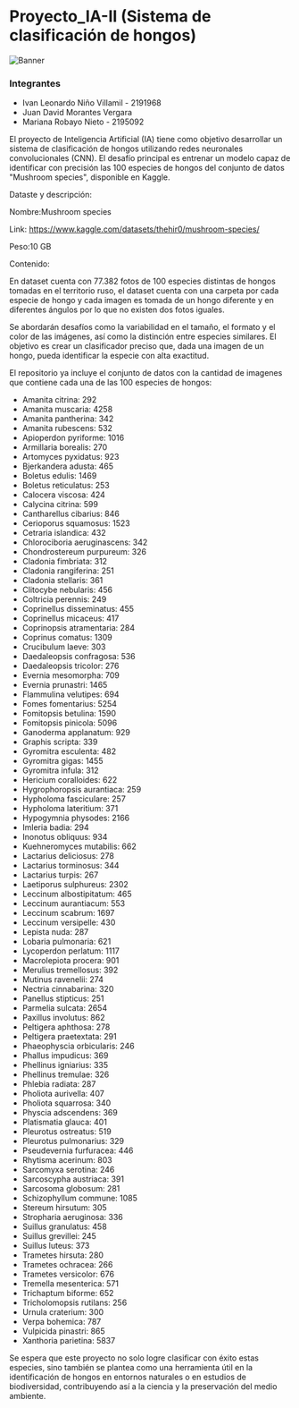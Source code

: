 # Proyecto_IA-II (Sistema de clasificación de hongos)

![Banner](https://github.com/IvanLeonardoNino/Proyecto_IA-II/assets/82769220/18aa1ae2-09fb-4cd7-aec7-35d9f455576c)

### Integrantes 
* Ivan Leonardo Niño Villamil - 2191968
* Juan David Morantes Vergara
* Mariana Robayo Nieto - 2195092

El proyecto de Inteligencia Artificial (IA) tiene como objetivo desarrollar un sistema de clasificación de hongos utilizando redes neuronales convolucionales (CNN). El desafío principal es entrenar un modelo capaz de identificar con precisión las 100 especies de hongos del conjunto de datos "Mushroom species", disponible en Kaggle.

Dataste y descripción:

Nombre:Mushroom species

Link: https://www.kaggle.com/datasets/thehir0/mushroom-species/

Peso:10 GB

Contenido:

En dataset cuenta con 77.382 fotos de 100 especies distintas de hongos tomadas en el territorio ruso, el dataset cuenta con una carpeta por cada especie de hongo y cada imagen es tomada de un hongo diferente y en diferentes ángulos por lo que no existen dos fotos iguales.

Se abordarán desafíos como la variabilidad en el tamaño, el formato y el color de las imágenes, así como la distinción entre especies similares. El objetivo es crear un clasificador preciso que, dada una imagen de un hongo, pueda identificar la especie con alta exactitud.

El repositorio ya incluye el conjunto de datos con la cantidad de imagenes que contiene cada una de las 100 especies de hongos:

* Amanita citrina: 292
* Amanita muscaria: 4258
* Amanita pantherina: 342
* Amanita rubescens: 532
* Apioperdon pyriforme: 1016
* Armillaria borealis: 270
* Artomyces pyxidatus: 923
* Bjerkandera adusta: 465
* Boletus edulis: 1469
* Boletus reticulatus: 253
* Calocera viscosa: 424
* Calycina citrina: 599
* Cantharellus cibarius: 846
* Cerioporus squamosus: 1523
* Cetraria islandica: 432
* Chlorociboria aeruginascens: 342
* Chondrostereum purpureum: 326
* Cladonia fimbriata: 312
* Cladonia rangiferina: 251
* Cladonia stellaris: 361
* Clitocybe nebularis: 456
* Coltricia perennis: 249
* Coprinellus disseminatus: 455
* Coprinellus micaceus: 417
* Coprinopsis atramentaria: 284
* Coprinus comatus: 1309
* Crucibulum laeve: 303
* Daedaleopsis confragosa: 536
* Daedaleopsis tricolor: 276
* Evernia mesomorpha: 709
* Evernia prunastri: 1465
* Flammulina velutipes: 694
* Fomes fomentarius: 5254
* Fomitopsis betulina: 1590
* Fomitopsis pinicola: 5096
* Ganoderma applanatum: 929
* Graphis scripta: 339
* Gyromitra esculenta: 482
* Gyromitra gigas: 1455
* Gyromitra infula: 312
* Hericium coralloides: 622
* Hygrophoropsis aurantiaca: 259
* Hypholoma fasciculare: 257
* Hypholoma lateritium: 371
* Hypogymnia physodes: 2166
* Imleria badia: 294
* Inonotus obliquus: 934
* Kuehneromyces mutabilis: 662
* Lactarius deliciosus: 278
* Lactarius torminosus: 344
* Lactarius turpis: 267
* Laetiporus sulphureus: 2302
* Leccinum albostipitatum: 465
* Leccinum aurantiacum: 553
* Leccinum scabrum: 1697
* Leccinum versipelle: 430
* Lepista nuda: 287
* Lobaria pulmonaria: 621
* Lycoperdon perlatum: 1117
* Macrolepiota procera: 901
* Merulius tremellosus: 392
* Mutinus ravenelii: 274
* Nectria cinnabarina: 320
* Panellus stipticus: 251
* Parmelia sulcata: 2654
* Paxillus involutus: 862
* Peltigera aphthosa: 278
* Peltigera praetextata: 291
* Phaeophyscia orbicularis: 246
* Phallus impudicus: 369
* Phellinus igniarius: 335
* Phellinus tremulae: 326
* Phlebia radiata: 287
* Pholiota aurivella: 407
* Pholiota squarrosa: 340
* Physcia adscendens: 369
* Platismatia glauca: 401
* Pleurotus ostreatus: 519
* Pleurotus pulmonarius: 329
* Pseudevernia furfuracea: 446
* Rhytisma acerinum: 803
* Sarcomyxa serotina: 246
* Sarcoscypha austriaca: 391
* Sarcosoma globosum: 281
* Schizophyllum commune: 1085
* Stereum hirsutum: 305
* Stropharia aeruginosa: 336
* Suillus granulatus: 458
* Suillus grevillei: 245
* Suillus luteus: 373
* Trametes hirsuta: 280
* Trametes ochracea: 266
* Trametes versicolor: 676
* Tremella mesenterica: 571
* Trichaptum biforme: 652
* Tricholomopsis rutilans: 256
* Urnula craterium: 300
* Verpa bohemica: 787
* Vulpicida pinastri: 865
* Xanthoria parietina: 5837


Se espera que este proyecto no solo logre clasificar con éxito estas especies, sino también se plantea como una herramienta útil en la identificación de hongos en entornos naturales o en estudios de biodiversidad, contribuyendo así a la ciencia y la preservación del medio ambiente.







